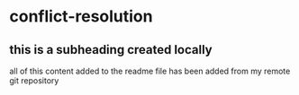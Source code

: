 # conflict-resolution

## this is a subheading created locally

all of this content added to the readme file has been added from my remote git repository
